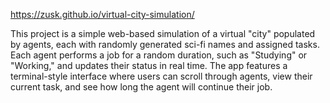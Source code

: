 https://zusk.github.io/virtual-city-simulation/


This project is a simple web-based simulation of a virtual "city" populated by agents, each with randomly generated sci-fi names and assigned tasks. Each agent performs a job for a random duration, such as "Studying" or "Working," and updates their status in real time. The app features a terminal-style interface where users can scroll through agents, view their current task, and see how long the agent will continue their job.
